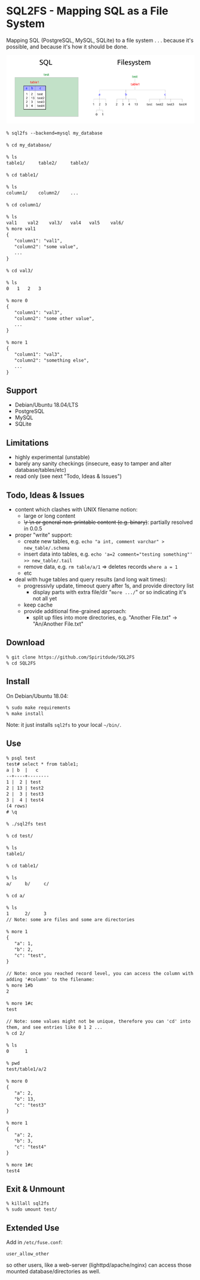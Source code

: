 # SQL2FS - Mapping SQL as a File System

Mapping SQL (PostgreSQL, MySQL, SQLite) to a file system . . . because it's possible, and because it's how it should be done.

![SQL2FS Concept](images/sql2fs-example.png)

```
% sql2fs --backend=mysql my_database

% cd my_database/

% ls
table1/     table2/     table3/

% cd table1/

% ls
column1/    column2/    ...

% cd column1/

% ls
val1    val2    val3/   val4   val5    val6/ 
% more val1
{
   "column1": "val1",
   "column2": "some value",
   ...
}

% cd val3/

% ls
0   1   2   3 

% more 0
{
   "column1": "val3",
   "column2": "some other value",
   ...
}

% more 1
{
   "column1": "val3",
   "column2": "something else",
   ...
}
```

## Support
- Debian/Ubuntu 18.04/LTS
- PostgreSQL
- MySQL
- SQLite

## Limitations
- highly experimental (unstable)
- barely any sanity checkings (insecure, easy to tamper and alter database/tables/etc)
- read only (see next "Todo, Ideas & Issues")

## Todo, Ideas & Issues
- content which clashes with UNIX filename notion:
  - large or long content
  - ~~\r \n or general non-printable content (e.g. binary)~~: partially resolved in 0.0.5
- proper "write" support:
  - create new tables, e.g. `echo "a int, comment varchar" > new_table/.schema`
  - insert data into tables, e.g. `echo 'a=2 comment="testing something"' >> new_table/.tail`
  - remove data, e.g. `rm table/a/1` => deletes records `where a = 1`
  - etc
- deal with huge tables and query results (and long wait times):
  - progressivly update, timeout query after 1s, and provide directory list
    - display parts with extra file/dir "`more .../`" or so indicating it's not all yet
  - keep cache
  - provide additional fine-grained approach:
    - split up files into more directories, e.g. "Another File.txt" -> "An/Another File.txt"
  
## Download
```
% git clone https://github.com/Spiritdude/SQL2FS
% cd SQL2FS
```

## Install

On Debian/Ubuntu 18.04:
```
% sudo make requirements
% make install
```
Note: it just installs `sql2fs` to your local `~/bin/`.

## Use 
```
% psql test
test# select * from table1;
a | b  |   c
--+----+--------
1 |  2 | test
2 | 13 | test2
2 |  3 | test3
3 |  4 | test4
(4 rows)
# \q

% ./sql2fs test

% cd test/

% ls
table1/

% cd table1/

% ls
a/     b/     c/

% cd a/

% ls
1      2/     3
// Note: some are files and some are directories

% more 1
{
   "a": 1,
   "b": 2,
   "c": "test",
}

// Note: once you reached record level, you can access the column with adding '#column' to the filename:
% more 1#b
2

% more 1#c
test

// Note: some values might not be unique, therefore you can 'cd' into them, and see entries like 0 1 2 ...
% cd 2/

% ls 
0      1

% pwd
test/table1/a/2

% more 0
{ 
   "a": 2,
   "b": 13,
   "c": "test3"
}

% more 1
{ 
   "a": 2,
   "b": 3,
   "c": "test4"
}

% more 1#c
test4

```

## Exit & Unmount
```
% killall sql2fs
% sudo umount test/
```

## Extended Use

Add in `/etc/fuse.conf`:
```
user_allow_other
```

so other users, like a web-server (lighttpd/apache/nginx) can access those mounted database/directories as well.

